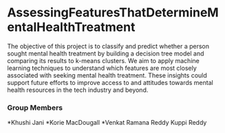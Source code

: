 # AssessingFeaturesThatDetermineMentalHealthTreatment
The objective of this project is to classify and predict whether a person sought mental health treatment by building a decision tree model and comparing its results to k-means clusters. We aim to apply machine learning techniques to understand which features are most closely associated with seeking mental health treatment. These insights could support future efforts to improve access to and attitudes towards mental health resources in the tech industry and beyond.
### Group Members
*Khushi Jani
*Korie MacDougall
*Venkat Ramana Reddy Kuppi Reddy
